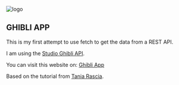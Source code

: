 ![logo](https://raw.githubusercontent.com/taniarascia/sandbox/master/ghibli/logo.png)

## GHIBLI APP

This is my first attempt to use fetch to get the data from a REST API.

I am using the [Studio Ghibli API](https://ghibliapi.herokuapp.com/).

You can visit this website on: [Ghibli App](https://giovsteph.github.io/Ghibli-App/)

Based on the tutorial from [Tania Rascia](https://www.taniarascia.com/).